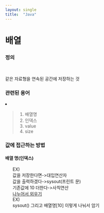 ```yaml
---
layout: single
title:  "Java"
---
```


# 배열

### 정의

<br>

같은 자료형을 연속된 공간에 저장하는 것

### 관련된 용어

<li>

> 1. 배열명
> 2. 인덱스
> 3. value
> 4. size

</li>

### 값에 접근하는 방법

#### 배열 명(인덱스)

<ol>
  EX)
  <br>
    값을 저장한다면->대입연산자
   <br>
    값을 출력하겠다->sysout(프린트 문)
<br>
    기존값에 10 더한다->사칙연산
 <br>
    <u>나누어서 외우기</u>
<br>
  EX)
<br>
    sysout() 그리고 배열명[10] 이렇게 나눠서 암기

​    </ol>


